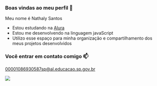 ### Boas vindas ao meu perfil 💙

Meu nome é Nathaly Santos

- Estou estudando na [Alura](https://www.alura.com.br)
- Estou me desenvolvendo na linguagem javaScript
- Utilizo esse espaço para minha organização e compartilhamento dos meus projetos desenvolvidos

### Você entrar em contato comigo 📫


00001086930587sp@al.educacao.sp.gov.br

![](https://github.com/user-attachments/assets/99529ab9-9354-4501-8631-a4c63caf3f13)
